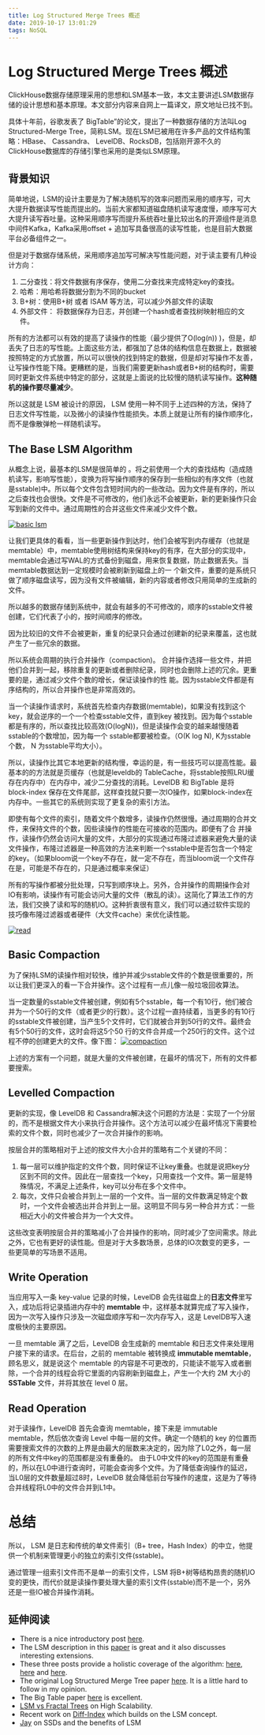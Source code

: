 ```yaml
---
title: Log Structured Merge Trees 概述
date: 2019-10-17 13:01:29
tags: NoSQL
---
```




# Log Structured Merge Trees 概述

ClickHouse数据存储原理采用的思想和LSM基本一致，本文主要讲述LSM数据存储的设计思想和基本原理。本文部分内容来自网上一篇译文，原文地址已找不到。

具体十年前，谷歌发表了 BigTable”的论文，提出了一种数据存储的方法叫Log Structured-Merge Tree，简称LSM。现在LSM已被用在许多产品的文件结构策略：HBase、 Cassandra、 LevelDB、RocksDB，包括刚开源不久的ClickHouse数据库的存储引擎也采用的是类似LSM原理。



## 背景知识

简单地说，LSM的设计主要是为了解决随机写的效率问题而采用的顺序写，可大大提升数据读写性能而提出的。当前大家都知道磁盘随机读写速度慢，顺序写可大大提升读写吞吐量。这种采用顺序写而提升系统吞吐量比较出名的开源组件是消息中间件Kafka，Kafka采用offset + 追加写具备很高的读写性能，也是目前大数据平台必备组件之一。

但是对于数据存储系统，采用顺序追加写可解决写性能问题，对于读主要有几种设计方向：

1. 二分查找：将文件数据有序保存，使用二分查找来完成特定key的查找。
2. 哈希：用哈希将数据分割为不同的bucket
3. B+树：使用B+树 或者 ISAM 等方法，可以减少外部文件的读取
4. 外部文件： 将数据保存为日志，并创建一个hash或者查找树映射相应的文件。

所有的方法都可以有效的提高了读操作的性能（最少提供了O(log(n)) )，但是，却丢失了日志的写性能。上面这些方法，都强加了总体的结构信息在数据上，数据被按照特定的方式放置，所以可以很快的找到特定的数据，但是却对写操作不友善，让写操作性能下降。更糟糕的是，当我们需要更新hash或者B+树的结构时，需要同时更新文件系统中特定的部分，这就是上面说的比较慢的随机读写操作。**这种随机的操作要尽量减少**。

所以这就是 LSM 被设计的原因， LSM 使用一种不同于上述四种的方法，保持了日志文件写性能，以及微小的读操作性能损失。本质上就是让所有的操作顺序化，而不是像散弹枪一样随机读写。

<!--more-->



## The Base LSM Algorithm

从概念上说，最基本的LSM是很简单的 。将之前使用一个大的查找结构（造成随机读写，影响写性能），变换为将写操作顺序的保存到一些相似的有序文件（也就是sstable)中。所以每个文件包含短时间内的一些改动。因为文件是有序的，所以之后查找也会很快。文件是不可修改的，他们永远不会被更新，新的更新操作只会写到新的文件中。通过周期性的合并这些文件来减少文件个数。

[![basic lsm](https://camo.githubusercontent.com/1218b935160a7a0f9afa1c5bd6774c195dc44ea8/687474703a2f2f7777772e62656e73746f70666f72642e636f6d2f77702d636f6e74656e742f75706c6f6164732f323031352f30322f4a6f75726e616c362d31303234783530332e706e67)](https://www.open-open.com/misc/goto?guid=4959627134618001462)



让我们更具体的看看，当一些更新操作到达时，他们会被写到内存缓存（也就是memtable）中，memtable使用树结构来保持key的有序，在大部分的实现中，memtable会通过写WAL的方式备份到磁盘，用来恢复数据，防止数据丢失。当memtable数据达到一定规模时会被刷新到磁盘上的一 个新文件，重要的是系统只做了顺序磁盘读写，因为没有文件被编辑，新的内容或者修改只用简单的生成新的文件。

所以越多的数据存储到系统中，就会有越多的不可修改的，顺序的sstable文件被创建，它们代表了小的，按时间顺序的修改。

因为比较旧的文件不会被更新，重复的纪录只会通过创建新的纪录来覆盖，这也就产生了一些冗余的数据。

所以系统会周期的执行合并操作（compaction)。 合并操作选择一些文件，并把他们合并到一起，移除重复的更新或者删除纪录，同时也会删除上述的冗余。更重要的是，通过减少文件个数的增长，保证读操作的性 能。因为sstable文件都是有序结构的，所以合并操作也是非常高效的。

当一个读操作请求时，系统首先检查内存数据(memtable)，如果没有找到这个key，就会逆序的一个一个检查sstable文件，直到key 被找到。因为每个sstable都是有序的，所以查找比较高效(O(logN))，但是读操作会变的越来越慢随着sstable的个数增加，因为每一个 sstable都要被检查。（O(K log N), K为sstable个数， N 为sstable平均大小）。

所以，读操作比其它本地更新的结构慢，幸运的是，有一些技巧可以提高性能。最基本的的方法就是页缓存（也就是leveldb的 TableCache，将sstable按照LRU缓存在内存中）在内存中，减少二分查找的消耗。LevelDB 和 BigTable 是将 block-index 保存在文件尾部，这样查找就只要一次IO操作，如果block-index在内存中。一些其它的系统则实现了更复杂的索引方法。

即使有每个文件的索引，随着文件个数增多，读操作仍然很慢。通过周期的合并文件，来保持文件的个数，因些读操作的性能在可接收的范围内。即便有了合 并操作，读操作仍然会访问大量的文件，大部分的实现通过布隆过滤器来避免大量的读文件操作，布隆过滤器是一种高效的方法来判断一个sstable中是否包含一个特定的key。（如果bloom说一个key不存在，就一定不存在，而当bloom说一个文件存在是，可能是不存在的，只是通过概率来保证）

所有的写操作都被分批处理，只写到顺序块上。另外，合并操作的周期操作会对IO有影响，读操作有可能会访问大量的文件（散乱的读）。这简化了算法工作的方法，我们交换了读和写的随机IO。这种折衷很有意义，我们可以通过软件实现的技巧像布隆过滤器或者硬件（大文件cache）来优化读性能。

[![read](https://camo.githubusercontent.com/f10b4934a0ae982b9b87054ed7fe93e150f8d4ad/687474703a2f2f7777772e62656e73746f70666f72642e636f6d2f77702d636f6e74656e742f75706c6f6164732f323031352f30322f4a6f75726e616c33312d31303234783632392e706e67)](https://www.open-open.com/misc/goto?guid=4959627134703828845)



## Basic Compaction

为了保持LSM的读操作相对较快，维护并减少sstable文件的个数是很重要的，所以让我们更深入的看一下合并操作。这个过程有一点儿像一般垃圾回收算法。

当一定数量的sstable文件被创建，例如有5个sstable，每一个有10行，他们被合并为一个50行的文件（或者更少的行数）。这个过程一直持续着，当更多的有10行的sstable文件被创建，当产生5个文件时，它们就被合并到50行的文件。最终会有5个50行的文件，这时会将这5个50 行的文件合并成一个250行的文件。这个过程不停的创建更大的文件。像下图：
[![compaction](https://camo.githubusercontent.com/208bbe1a5cdb8f235c32edf72568fc2e58af15a0/687474703a2f2f7777772e62656e73746f70666f72642e636f6d2f77702d636f6e74656e742f75706c6f6164732f323031352f30322f4a6f75726e616c322e35312d31303234783531342e706e67)](https://www.open-open.com/misc/goto?guid=4959627134781764374)

上述的方案有一个问题，就是大量的文件被创建，在最坏的情况下，所有的文件都要搜索。



## Levelled Compaction

更新的实现，像 LevelDB 和 Cassandra解决这个问题的方法是：实现了一个分层的，而不是根据文件大小来执行合并操作。这个方法可以减少在最坏情况下需要检索的文件个数，同时也减少了一次合并操作的影响。

按层合并的策略相对于上述的按文件大小合并的策略有二个关键的不同：

1. 每一层可以维护指定的文件个数，同时保证不让key重叠。也就是说把key分区到不同的文件。因此在一层查找一个key，只用查找一个文件。第一层是特殊情况，不满足上述条件，key可以分布在多个文件中。
2. 每次，文件只会被合并到上一层的一个文件。当一层的文件数满足特定个数时，一个文件会被选出并合并到上一层。这明显不同与另一种合并方式：一些相近大小的文件被合并为一个大文件。

这些改变表明按层合并的策略减小了合并操作的影响，同时减少了空间需求。除此之外，它也有更好的读性能。但是对于大多数场景，总体的IO次数变的更多，一些更简单的写场景不适用。



## Write Operation

当应用写入一条 key-value 记录的时候，LevelDB 会先往磁盘上的**日志文件**里写入，成功后将记录插进内存中的 **memtable** 中，这样基本就算完成了写入操作，因为一次写入操作只涉及一次磁盘顺序写和一次内存写入，这是 LevelDB写入速度极快的主要原因。

一旦 memtable 满了之后，LevelDB 会生成新的 memtable 和日志文件来处理用户接下来的请求。在后台，之前的 memtable 被转换成 **immutable memtable**，顾名思义，就是说这个 memtable 的内容是不可更改的，只能读不能写入或者删除，一个合并的线程会将它里面的内容刷新到磁盘上，产生一个大约 2M 大小的 **SSTable** 文件，并将其放在 level 0 层。



## Read Operation

对于读操作，LevelDB 首先会查询 memtable，接下来是 immutable memtable，然后依次查询 Level 中每一层的文件。确定一个随机的 key 的位置而需要搜索文件的次数的上界是由最大的层数来决定的，因为除了L0之外，每一层的所有文件中key的范围都是没有重叠的。 由于L0中文件的key的范围是有重叠的，所以在L0中进行查询时，可能会查询多个文件。为了降低查询操作的延迟，当L0层的文件数量超过8时，LevelDB 就会降低前台写操作的速度，这是为了等待合并线程将L0中的文件合并到L1中。



# 总结

所以， LSM 是日志和传统的单文件索引（B+ tree，Hash Index）的中立，他提供一个机制来管理更小的独立的索引文件(sstable)。

通过管理一组索引文件而不是单一的索引文件，LSM 将B+树等结构昂贵的随机IO变的更快，而代价就是读操作要处理大量的索引文件(sstable)而不是一个，另外还是一些IO被合并操作消耗。



## 延伸阅读

- There is a nice introductory post [here](https://www.open-open.com/misc/goto?guid=4959618820879705586).
- The LSM description in this [paper](https://www.open-open.com/misc/goto?guid=4959627135144797386) is great and it also discusses interesting extensions.
- These three posts provide a holistic coverage of the algorithm: [here](https://www.open-open.com/misc/goto?guid=4959627134870208906), [here](https://www.open-open.com/misc/goto?guid=4958194564427775209) and [here](https://www.open-open.com/misc/goto?guid=4959627135247720077).
- The original Log Structured Merge Tree paper [here](http://citeseerx.ist.psu.edu/viewdoc/download?doi=10.1.1.44.2782&rep=rep1&type=pdf). It is a little hard to follow in my opinion.
- The Big Table paper [here](https://www.open-open.com/misc/goto?guid=4958873484458891766) is excellent.
- [LSM vs Fractal Trees](https://www.open-open.com/misc/goto?guid=4959627135502848254) on High Scalability.
- Recent work on [Diff-Index](https://www.open-open.com/misc/goto?guid=4959627135592994533) which builds on the LSM concept.
- [Jay](https://www.open-open.com/misc/goto?guid=4959627135670624691) on SSDs and the benefits of LSM